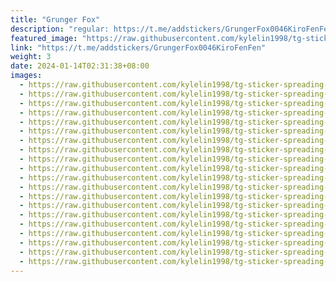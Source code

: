 ```yaml
---
title: "Grunger Fox"
description: "regular: https://t.me/addstickers/GrungerFox0046KiroFenFen"
featured_image: "https://raw.githubusercontent.com/kylelin1998/tg-sticker-spreading-worldwide-images/main/img/49eedb92-9b2a-40a9-b48b-c9ab1fc8641a.jpg"
link: "https://t.me/addstickers/GrungerFox0046KiroFenFen"
weight: 3
date: 2024-01-14T02:31:38+08:00
images:
  - https://raw.githubusercontent.com/kylelin1998/tg-sticker-spreading-worldwide-images/main/img/49eedb92-9b2a-40a9-b48b-c9ab1fc8641a.jpg
  - https://raw.githubusercontent.com/kylelin1998/tg-sticker-spreading-worldwide-images/main/img/e2c9a138-4594-49ab-90dc-572eb132d1b6.jpg
  - https://raw.githubusercontent.com/kylelin1998/tg-sticker-spreading-worldwide-images/main/img/a3224973-f060-49e9-85db-892eaff357e2.jpg
  - https://raw.githubusercontent.com/kylelin1998/tg-sticker-spreading-worldwide-images/main/img/42e37dc3-efde-4003-ab2f-6ddde55a002f.jpg
  - https://raw.githubusercontent.com/kylelin1998/tg-sticker-spreading-worldwide-images/main/img/ca9a78e9-f94c-4a9c-8c42-26f8ab1bb272.jpg
  - https://raw.githubusercontent.com/kylelin1998/tg-sticker-spreading-worldwide-images/main/img/e16d0b36-78eb-4e38-845e-fa41e385f2f9.jpg
  - https://raw.githubusercontent.com/kylelin1998/tg-sticker-spreading-worldwide-images/main/img/732f14f4-ff6f-435e-99b1-e31e38215c28.jpg
  - https://raw.githubusercontent.com/kylelin1998/tg-sticker-spreading-worldwide-images/main/img/a3def66d-d85f-4e00-9a98-b70517493eb5.jpg
  - https://raw.githubusercontent.com/kylelin1998/tg-sticker-spreading-worldwide-images/main/img/13473142-046a-4151-81c5-00b55a9f5e80.jpg
  - https://raw.githubusercontent.com/kylelin1998/tg-sticker-spreading-worldwide-images/main/img/84327b86-4879-4b82-9d42-8314bb7a183f.jpg
  - https://raw.githubusercontent.com/kylelin1998/tg-sticker-spreading-worldwide-images/main/img/fa6e4b2e-0170-4461-873c-d1ce2548ebfa.jpg
  - https://raw.githubusercontent.com/kylelin1998/tg-sticker-spreading-worldwide-images/main/img/7917e226-587b-47d8-8047-1b29d2eacbbb.jpg
  - https://raw.githubusercontent.com/kylelin1998/tg-sticker-spreading-worldwide-images/main/img/1c1de87f-e1fc-4bde-b30f-b2138c9f3b24.jpg
  - https://raw.githubusercontent.com/kylelin1998/tg-sticker-spreading-worldwide-images/main/img/2e6b2718-7cbb-4ce9-b2c6-c121f059a082.jpg
  - https://raw.githubusercontent.com/kylelin1998/tg-sticker-spreading-worldwide-images/main/img/16d9c37a-18e5-4638-b9b3-26583867c4f7.jpg
  - https://raw.githubusercontent.com/kylelin1998/tg-sticker-spreading-worldwide-images/main/img/006173dc-4463-483f-9d00-d89393621b8b.jpg
  - https://raw.githubusercontent.com/kylelin1998/tg-sticker-spreading-worldwide-images/main/img/111bde00-32d5-4355-9818-391c51ff1f36.jpg
  - https://raw.githubusercontent.com/kylelin1998/tg-sticker-spreading-worldwide-images/main/img/135b7572-4ede-41a9-818d-9782adc579b0.jpg
  - https://raw.githubusercontent.com/kylelin1998/tg-sticker-spreading-worldwide-images/main/img/90894120-21bb-4d37-a66a-7214edef8fcc.jpg
  - https://raw.githubusercontent.com/kylelin1998/tg-sticker-spreading-worldwide-images/main/img/db23210c-223c-41b9-bdab-c42733b112df.jpg
---
```

